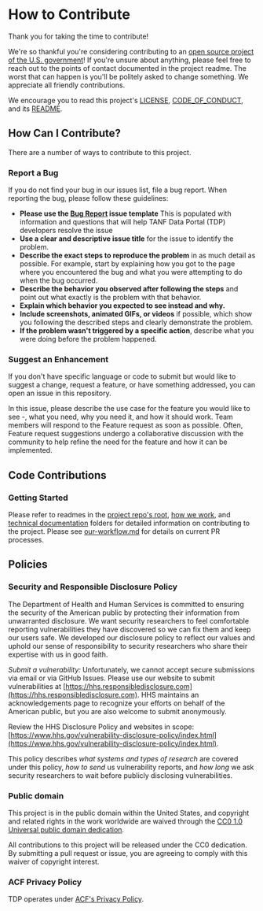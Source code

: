 # How to Contribute  

Thank you for taking the time to contribute! 

We're so thankful you're considering contributing to an [open source project of the U.S. government](https://code.gov/)! If you're unsure about anything, please feel free to reach out to the points of contact documented in the project readme. The worst that can happen is you'll be politely asked to change something. We appreciate all friendly contributions.

We encourage you to read this project's [LICENSE](LICENSE.md), [CODE_OF_CONDUCT](CODE_OF_CONDUCT.md), and its [README](README.md).

## How Can I Contribute?

There are a number of ways to contribute to this project.

### Report a Bug

If you do not find your bug in our issues list, file a bug report. When reporting the bug, please follow these guidelines:

- **Please use the [Bug Report](https://github.com/HHS/TANF-app/issues/new?assignees=&labels=dev&projects=&template=bug-template.md&title=) issue template** This is populated with information and questions that will help TANF Data Portal (TDP) developers resolve the issue
- **Use a clear and descriptive issue title** for the issue to identify the problem.
- **Describe the exact steps to reproduce the problem** in as much detail as possible. For example, start by explaining how you got to the page where you encountered the bug and what you were attempting to do when the bug occurred.
- **Describe the behavior you observed after following the steps** and point out what exactly is the problem with that behavior.
- **Explain which behavior you expected to see instead and why.**
- **Include screenshots, animated GIFs, or videos** if possible, which show you following the described steps and clearly demonstrate the problem.
- **If the problem wasn't triggered by a specific action**, describe what you were doing before the problem happened.

### Suggest an Enhancement

If you don't have specific language or code to submit but would like to suggest a change, request a feature, or have something addressed, you can open an issue in this repository.

In this issue, please describe the use case for the feature you would like to see -, what you need, why you need it, and how it should work. Team members will respond to the Feature request as soon as possible. Often, Feature request suggestions undergo a collaborative discussion with the community to help refine the need for the feature and how it can be implemented.

## Code Contributions

### Getting Started

Please refer to readmes in the [project repo's root](https://github.com/HHS/TANF-app/blob/main/README.md), [how we work](https://github.com/HHS/TANF-app/blob/main/docs/How-We-Work/README.md), and [technical documentation](https://github.com/HHS/TANF-app/blob/main/docs/Technical-Documentation/README.md) folders for detailed information on contributing to the project. Please see [our-workflow.md](https://github.com/HHS/TANF-app/blob/main/docs/How-We-Work/our-workflow.md) for details on current PR processes. 

## Policies

### Security and Responsible Disclosure Policy

The Department of Health and Human Services is committed to ensuring the security of the American public by protecting their information from
unwarranted disclosure. We want security researchers to feel comfortable reporting vulnerabilities they have discovered so we can fix them and keep our users safe. We developed our disclosure policy to reflect our values and uphold our sense of responsibility to security researchers who share their expertise with us in good faith.

_Submit a vulnerability:_ Unfortunately, we cannot accept secure submissions via email or via GitHub Issues. Please use our website to submit vulnerabilities at [https://hhs.responsibledisclosure.com](https://hhs.responsibledisclosure.com). HHS maintains an acknowledgements page to recognize your efforts on behalf of the American public, but you are also welcome to submit anonymously.

Review the HHS Disclosure Policy and websites in scope:
[https://www.hhs.gov/vulnerability-disclosure-policy/index.html](https://www.hhs.gov/vulnerability-disclosure-policy/index.html).

This policy describes _what systems and types of research_ are covered under this policy, _how to send_ us vulnerability reports, and _how long_ we ask security researchers to wait before publicly disclosing vulnerabilities.

### Public domain

This project is in the public domain within the United States, and copyright and related rights in the work worldwide are waived through the [CC0 1.0 Universal public domain dedication](https://creativecommons.org/publicdomain/zero/1.0/).

All contributions to this project will be released under the CC0 dedication. By submitting a pull request or issue, you are agreeing to comply with this waiver of copyright interest.

### ACF Privacy Policy

TDP operates under [ACF's Privacy Policy](https://www.acf.hhs.gov/privacy-policy). 
